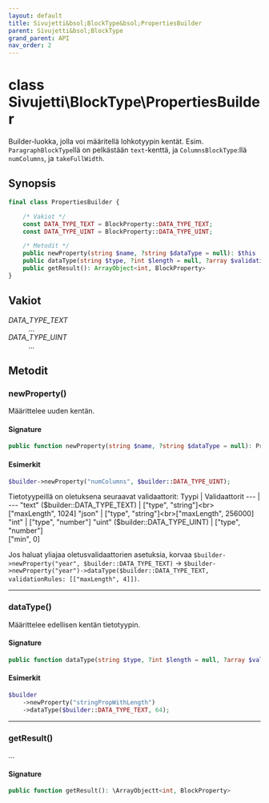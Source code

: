 ```yaml
---
layout: default
title: Sivujetti&bsol;BlockType&bsol;PropertiesBuilder
parent: Sivujetti&bsol;BlockType
grand_parent: API
nav_order: 2
---
```


# class Sivujetti\\BlockType\\PropertiesBuilder

Builder-luokka, jolla voi määritellä lohkotyypin kentät. Esim. `ParagraphBlockType`llä on pelkästään `text`-kenttä, ja `ColumnsBlockType`:llä `numColumns`, ja `takeFullWidth`.

## Synopsis

```php
final class PropertiesBuilder {

    /* Vakiot */
    const DATA_TYPE_TEXT = BlockProperty::DATA_TYPE_TEXT;
    const DATA_TYPE_UINT = BlockProperty::DATA_TYPE_UINT;

    /* Metodit */
    public newProperty(string $name, ?string $dataType = null): $this
    public dataType(string $type, ?int $length = null, ?array $validationRules = null): $this
    public getResult(): ArrayObject<int, BlockProperty>
}
```

## Vakiot

<dl>
    <dt><var>DATA_TYPE_TEXT</var></dt>
    <dd>...</dd>
    <dt><var>DATA_TYPE_UINT</var></dt>
    <dd>...</dd>
</dl>

## Metodit

### newProperty()

Määrittelee uuden kentän.

#### Signature

```php
public function newProperty(string $name, ?string $dataType = null): PropertiesBuilder
```

#### Esimerkit

```php
$builder->newProperty("numColumns", $builder::DATA_TYPE_UINT);
```

Tietotyypeillä on oletuksena seuraavat validaattorit:
Tyypi | Validaattorit
--- | ---
"text" ($builder::DATA_TYPE_TEXT) | ["type", "string"]<br> ["maxLength", 1024]
"json" | ["type", "string"]<br>["maxLength", 256000]
"int" | ["type", "number"]
"uint" ($builder::DATA_TYPE_UINT) | ["type", "number"]<br>["min", 0]

Jos haluat yliajaa oletusvalidaattorien asetuksia, korvaa `$builder->newProperty("year", $builder::DATA_TYPE_TEXT)` -> `$builder->newProperty("year")->dataType($builder::DATA_TYPE_TEXT, validationRules: [["maxLength", 4]])`.

---

### dataType()

Määrittelee edellisen kentän tietotyypin.

#### Signature

```php
public function dataType(string $type, ?int $length = null, ?array $validationRules = null): PropertiesBuilder
```

#### Esimerkit

```php
$builder
    ->newProperty("stringPropWithLength")
    ->dataType($builder::DATA_TYPE_TEXT, 64);
```

---

### getResult()

...

#### Signature

```php
public function getResult(): \ArrayObjectt<int, BlockProperty>
```
